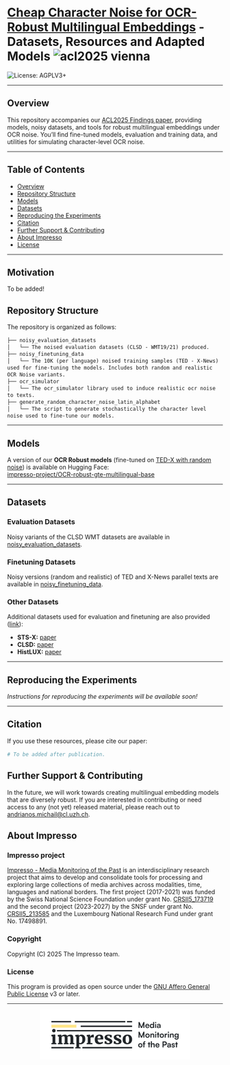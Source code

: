 # [Cheap Character Noise for OCR-Robust Multilingual Embeddings](https://aclanthology.org/2025.coling-main.585/) - Datasets, Resources and Adapted Models <img height="24" alt="acl2025 vienna" src="https://github.com/user-attachments/assets/73357d43-7d70-4556-b448-f85da93c1e90" />
![License: AGPLV3+](https://img.shields.io/badge/License-AGPLV3+-brightgreen.svg)

---

## Overview

This repository accompanies our [ACL2025 Findings paper](https://aclanthology.org/2025.coling-main.585/), providing models, noisy datasets, and tools for robust multilingual embeddings under OCR noise. You’ll find fine-tuned models, evaluation and training data, and utilities for simulating character-level OCR noise.

---

## Table of Contents

- [Overview](#overview)
- [Repository Structure](#repository-structure)
- [Models](#models)
- [Datasets](#datasets)
- [Reproducing the Experiments](#reproducing-the-experiments)
- [Citation](#citation)
- [Further Support & Contributing](#support--contributing)
- [About Impresso](#about-impresso)
- [License](#license)

---


## Motivation

To be added!

## Repository Structure

The repository is organized as follows:

```
├── noisy_evaluation_datasets
│   └── The noised evaluation datasets (CLSD - WMT19/21) produced.
├── noisy_finetuning_data
│   └── The 10K (per language) noised training samples (TED - X-News) used for fine-tuning the models. Includes both random and realistic OCR Noise variants.
├── ocr_simulator
│   └── The ocr_simulator library used to induce realistic ocr noise to texts.
├── generate_random_character_noise_latin_alphabet
│   └── The script to generate stochastically the character level noise used to fine-tune our models.
```

---

## Models

A version of our **OCR Robust models** (fine-tuned on [TED-X with random noise](noisy_finetuning_data/TED_data_random_noise_10k_sampled.csv)) is available on Hugging Face:  
[impresso-project/OCR-robust-gte-multilingual-base](https://huggingface.co/impresso-project/OCR-robust-gte-multilingual-base)

---

## Datasets

### Evaluation Datasets

Noisy variants of the CLSD WMT datasets are available in [noisy_evaluation_datasets](./noisy_evaluation_datasets).

### Finetuning Datasets

Noisy versions (random and realistic) of TED and X-News parallel texts are available in [noisy_finetuning_data](./noisy_finetuning_data).

### Other Datasets

Additional datasets used for evaluation and finetuning are also provided ([link](https://drive.google.com/file/d/1gydv66U99Gi5x7Uj_fJFLjZYEVC9EHsR/view?usp=sharing)):

- **STS-X:** [paper](https://aclanthology.org/anthology-files/pdf/S/S17/S17-2001.pdf)
- **CLSD:** [paper](https://arxiv.org/pdf/2502.08638)
- **HistLUX:** [paper](https://aclanthology.org/2025.latechclfl-1.26.pdf)

---

## Reproducing the Experiments

*Instructions for reproducing the experiments will be available soon!*

---

## Citation

If you use these resources, please cite our paper:

```bibtex
# To be added after publication.
```

## Further Support & Contributing
In the future, we will work towards creating multilingual embedding models that are diversely robust. If you are interested in contributing or need access to any (not yet) released material, please reach out to andrianos.michail@cl.uzh.ch.

## About Impresso

### Impresso project

[Impresso - Media Monitoring of the Past](https://impresso-project.ch) is an interdisciplinary research project that aims to develop and consolidate tools for processing and exploring large collections of media archives across modalities, time, languages and national borders. The first project (2017-2021) was funded by the Swiss National Science Foundation under grant No. [CRSII5_173719](http://p3.snf.ch/project-173719) and the second project (2023-2027) by the SNSF under grant No. [CRSII5_213585](https://data.snf.ch/grants/grant/213585) and the Luxembourg National Research Fund under grant No. 17498891.

### Copyright

Copyright (C) 2025 The Impresso team.

### License

This program is provided as open source under the [GNU Affero General Public License](https://github.com/impresso/impresso-pyindexation/blob/master/LICENSE) v3 or later.

---

<p align="center">
  <img src="https://github.com/impresso/impresso.github.io/blob/master/assets/images/3x1--Yellow-Impresso-Black-on-White--transparent.png?raw=true" width="350" alt="Impresso Project Logo"/>
</p>
